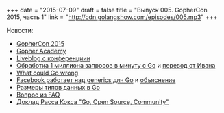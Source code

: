 +++
date = "2015-07-09"
draft = false
title = "Выпуск 005. GopherCon 2015, часть 1"
link = "http://cdn.golangshow.com/episodes/005.mp3"
+++

Новости:

* [GopherCon 2015](http://www.gophercon.com)
* [Gopher Academy](http://www.gopheracademy.com)
* [Liveblog с конференциии](http://gophercon.sourcegraph.com)
* [Обработка 1 миллиона запросов в минуту c Go](http://marcio.io/2015/07/handling-1-million-requests-per-minute-with-golang/) и [перевод от Ивана](http://habrahabr.ru/post/262045/)
* [What could Go wrong](https://sourcegraph.com/blog/live/gophercon2015/123586421955)
* [Facebook работает над generics для Go](https://github.com/facebookgo/generics) и [объяснение](https://ru.wikipedia.org/wiki/Рикроллинг)
* [Размеры типов данных в Go](http://golang-sizeof.tips)
* [Вопрос из FAQ](http://golang.org/doc/faq#nil_error)
* [Доклад Расса Кокса "Go, Open Source, Community"](http://blog.golang.org/open-source)
